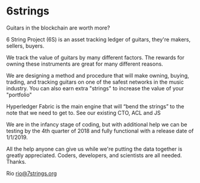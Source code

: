 # 6strings
Guitars in the blockchain are worth more?

6 String Project (6S) is an asset tracking ledger of guitars, they're makers, sellers, buyers. 


We track the value of guitars by many different factors. The rewards for owning these instruments are great for many different reasons. 

We are designing a method and procedure that will make owning, buying, trading, and tracking guitars on one of the safest networks in the music industry. You can also earn extra "strings" to increase the value of your "portfolio" 

Hyperledger Fabric is the main engine that will “bend the strings” to the note that we need to get to. See our existing CTO, ACL and JS

We are in the infancy stage of coding, but with additional help we can be testing by the 4th quarter of 2018 and fully functional with a release date of 1/1/2019.

All the help anyone can give us while we're putting the data together is greatly appreciated. Coders, developers, and scientists are all needed. Thanks. 

Rio
rio@7strings.org

